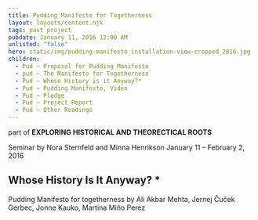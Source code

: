 ```yaml
---
title: Pudding Manifesto for Togetherness
layout: layouts/content.njk
tags: past project
pubdate: January 11, 2016 12:00 AM
unlisted: "false"
hero: static/img/pudding-manifesto_installation-view-cropped_2016.jpg
children:
  - Pud ~ Proposal for Pudding Manifesto
  - pud ~ The Manifesto for Togetherness
  - Pud ~ Whose History is it Anyway?*
  - Pud ~ Pudding Manifesto, Video
  - Pud ~ Pledge
  - Pud ~ Project Report
  - Pud ~ Other Readings
---
```

part of
**EXPLORING HISTORICAL AND THEORECTICAL ROOTS**

Seminar by Nora Sternfeld and Minna Henrikson
January 11 – February 2, 2016

## Whose History Is It Anyway? *


Pudding Manifesto for togetherness
by Ali Akbar Mehta, Jernej Čuček Gerbec, Jonne Kauko, Martina Miño Perez
